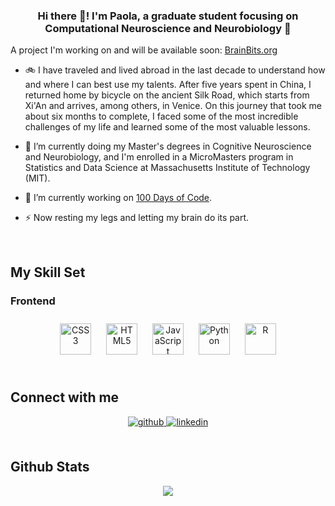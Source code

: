 
### <div align="center">Hi there 👋! I'm Paola, a graduate student focusing on Computational Neuroscience and Neurobiology 🧠 
A project I'm working on and will be available soon: [BrainBits.org](http://www.brainbits.org)</div>  
  

- 🚲 I have traveled and lived abroad in the last decade to understand how and where I can best use my talents. 
After five years spent in China, I returned home by bicycle on the ancient Silk Road, which starts from Xi'An and arrives, among others, in Venice. 
On this journey that took me about six months to complete, I faced some of the most incredible challenges of my life and learned some of the most valuable lessons.   
  

- 🌱 I’m currently doing my Master's degrees in Cognitive Neuroscience and Neurobiology, and I'm enrolled in a MicroMasters program in Statistics and Data Science at Massachusetts Institute of Technology (MIT).  
  

- 🔭 I’m currently working on [100 Days of Code](https://www.udemy.com/course/100-days-of-code).  
  

- ⚡ Now resting my legs and letting my brain do its part.  
  

<br/>  


## My Skill Set  


### Frontend  
<div align="center">  
<a href="https://www.w3schools.com/css/" target="_blank"><img style="margin: 10px" src="https://profilinator.rishav.dev/skills-assets/css3-original-wordmark.svg" alt="CSS3" height="50" /></a>  
<a href="https://en.wikipedia.org/wiki/HTML5" target="_blank"><img style="margin: 10px" src="https://profilinator.rishav.dev/skills-assets/html5-original-wordmark.svg" alt="HTML5" height="50" /></a>  
<a href="https://www.javascript.com/" target="_blank"><img style="margin: 10px" src="https://profilinator.rishav.dev/skills-assets/javascript-original.svg" alt="JavaScript" height="50" /></a>  
<a href="https://www.python.org/" target="_blank"><img style="margin: 10px" src="https://profilinator.rishav.dev/skills-assets/python-original.svg" alt="Python" height="50" /></a>  
<a href="https://www.r-project.org/" target="_blank"><img style="margin: 10px" src="https://profilinator.rishav.dev/skills-assets/r.svg" alt="R" height="50" /></a>  
</div>  

<br/>  


## Connect with me  
<div align="center">
<a href="https://github.com/paolaboscagin" target="_blank">
<img src=https://img.shields.io/badge/github-%2324292e.svg?&style=for-the-badge&logo=github&logoColor=white alt=github style="margin-bottom: 5px;" />
</a>
<a href="https://linkedin.com/in/paolaboscagin" target="_blank">
<img src=https://img.shields.io/badge/linkedin-%231E77B5.svg?&style=for-the-badge&logo=linkedin&logoColor=white alt=linkedin style="margin-bottom: 5px;" />
</a>  
</div>  
  

<br/>  


## Github Stats  
<div align="center"><img src="https://github-readme-stats.vercel.app/api?username=paolaboscagin&show_icons=true&count_private=true&hide_border=true" align="center" /></div>  

<br/>  
